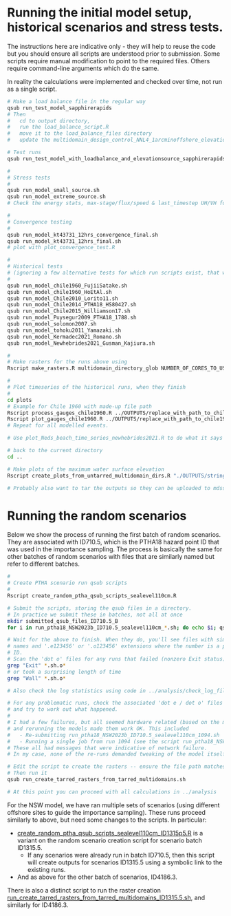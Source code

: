 # Running the initial model setup, historical scenarios and stress tests. 

The instructions here are indicative only - they will help to reuse the code but you should ensure all scripts are understood prior to submission. Some scripts require manual modification to point to the required files. Others require command-line arguments which do the same. 

In reality the calculations were implemented and checked over time, not run as a single script.

```bash
# Make a load balance file in the regular way
qsub run_test_model_sapphirerapids
# Then
#   cd to output directory, 
#   run the load_balance_script.R
#   move it to the load_balance_files directory
#   update the multidomain_design_control_NNL4_1arcminoffshore_elevationsourceindex.nml

# Test runs
qsub run_test_model_with_loadbalance_and_elevationsource_sapphirerapids.sh

#
# Stress tests
#
qsub run_model_small_source.sh
qsub run_model_extreme_source.sh
# Check the energy stats, max-stage/flux/speed & last_timestep UH/VH for the previous runs

#
# Convergence testing
#
qsub run_model_kt43731_12hrs_convergence_final.sh
qsub run_model_kt43731_12hrs_final.sh
# plot with plot_convergence_test.R

#
# Historical tests
# (ignoring a few alternative tests for which run scripts exist, that were used for other things)
#
qsub run_model_chile1960_FujiiSatake.sh
qsub run_model_chile1960_HoEtAl.sh
qsub run_model_Chile2010_Lorito11.sh
qsub run_model_Chile2014_PTHA18_HS80427.sh
qsub run_model_Chile2015_Williamson17.sh
qsub run_model_Puysegur2009_PTHA18_1788.sh
qsub run_model_solomon2007.sh
qsub run_model_tohoku2011_Yamazaki.sh
qsub run_model_Kermadec2021_Romano.sh
qsub run_model_Newhebrides2021_Gusman_Kajiura.sh

#
# Make rasters for the runs above using
Rscript make_rasters.R multidomain_directory_glob NUMBER_OF_CORES_TO_USE max_stage max_speed max_flux elevation0 arrival_time

#
# Plot timeseries of the historical runs, when they finish
#
cd plots
# Example for Chile 1960 with made-up file path
Rscript process_gauges_chile1960.R ../OUTPUTS/replace_with_path_to_chile1960_run_multidomain_dir/RUN_XXXXXtimestampXXXX/
Rscript plot_gauges_chile1960.R ../OUTPUTS/replace_with_path_to_chile1960_run_gauge_RDS_file/RUN_XXXXXtimestampXXXX/gauge_XXXXXXX.RDS
# Repeat for all modelled events. 

# Use plot_Neds_beach_time_series_newhebrides2021.R to do what it says

# back to the current directory
cd ..

# Make plots of the maximum water surface elevation
Rscript create_plots_from_untarred_multidomain_dirs.R "./OUTPUTS/string_matching_the_multidomain_directories/RUN*"

# Probably also want to tar the outputs so they can be uploaded to mdss

```

# Running the random scenarios

Below we show the process of running the first batch of random scenarios. They
are associated with ID710.5, which is the PTHA18 hazard point ID that was used
in the importance sampling. The process is basically the same for other batches
of random scenarios with files that are similarly named but refer to different
batches.

```bash
#
# Create PTHA scenario run qsub scripts
#
Rscript create_random_ptha_qsub_scripts_sealevel110cm.R

# Submit the scripts, storing the qsub files in a directory.
# In practice we submit these in batches, not all at once
mkdir submitted_qsub_files_ID710.5_B
for i in run_ptha18_NSW2023b_ID710.5_sealevel110cm_*.sh; do echo $i; qsub $i; mv $i submitted_qsub_files_ID710.5_B; done

# Wait for the above to finish. When they do, you'll see files with similar
# names and '.e123456' or '.o123456' extensions where the number is a process
# ID. 
# Scan the 'dot o' files for any runs that failed (nonzero Exit status)
grep "Exit" *.sh.o*
# or took a surprising length of time
grep "Wall" *.sh.o*

# Also check the log statistics using code in ../analysis/check_log_files/

# For any problematic runs, check the associated 'dot e / dot o' files and the logs,
# and try to work out what happened. 
#
# I had a few failures, but all seemed hardware related (based on the messages)
# and rerunning the models made them work OK. This included
#   - Re-submitting run_ptha18_NSW2023b_ID710.5_sealevel110cm_1094.sh
#   - Running a single job from run 1094 (see the script run_ptha18_NSW2023b_ID710.5_sealevel110cm_1093_fixfailed.sh).
# These all had messages that were indicative of network failure.
# In my case, none of the re-runs demanded tweaking of the model itself.

# Edit the script to create the rasters -- ensure the file path matches your runs
# Then run it
qsub run_create_tarred_rasters_from_tarred_multidomains.sh

# At this point you can proceed with all calculations in ../analysis
```

For the NSW model, we have ran multiple sets of scenarios (using different
offshore sites to guide the importance sampling). These runs proceed similarly
to above, but need some changes to the scripts. In particular:
* [create_random_ptha_qsub_scripts_sealevel110cm_ID1315p5.R](create_random_ptha_qsub_scripts_sealevel110cm_ID1315p5.R) is a variant on the random scenario creation script for scenario batch ID1315.5.
  * If any scenarios were already run in batch ID710.5, then this script will create outputs for scenarios ID1315.5 using a symbolic link to the existing runs.
* And as above for the other batch of scenarios, ID4186.3.

There is also a distinct script to run the raster creation [run_create_tarred_rasters_from_tarred_multidomains_ID1315.5.sh](run_create_tarred_rasters_from_tarred_multidomains_ID1315.5.sh), and similarly for ID4186.3.
